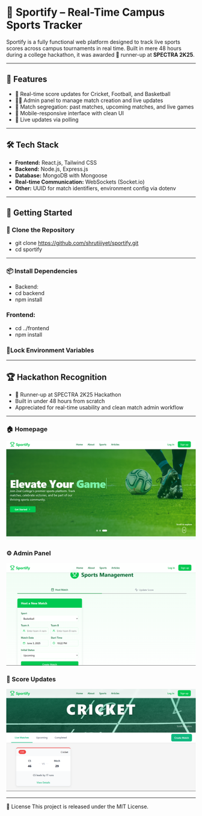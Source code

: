 # 🏀 Sportify – Real-Time Campus Sports Tracker

Sportify is a fully functional web platform designed to track live sports scores across campus tournaments in real time. Built in mere 48 hours during a college hackathon, it was awarded 🥈 runner-up at **SPECTRA 2K25**.

---

## 🚀 Features

- 🏏 Real-time score updates for Cricket, Football, and Basketball
- 🧑‍💼 Admin panel to manage match creation and live updates
- 📅 Match segregation: past matches, upcoming matches, and live games
- 📱 Mobile-responsive interface with clean UI
- 🔌 Live updates via polling

---

## 🛠️ Tech Stack

- **Frontend:** React.js, Tailwind CSS
- **Backend:** Node.js, Express.js
- **Database:** MongoDB with Mongoose
- **Real-time Communication:** WebSockets (Socket.io)
- **Other:** UUID for match identifiers, environment config via dotenv

---

## 🏁 Getting Started

### 🔄 Clone the Repository

- git clone https://github.com/shrutiiiyet/sportify.git
- cd sportify

---

### 📦 Install Dependencies
- Backend:
- cd backend
- npm install

### Frontend:
- cd ../frontend
- npm install

### 🔐Lock Environment Variables

---

## 🏆 Hackathon Recognition
- 🥈 Runner-up at SPECTRA 2K25 Hackathon
- Built in under 48 hours from scratch
- Appreciated for real-time usability and clean match admin workflow

---

### 🏠 Homepage
![Homepage](assets/Homepage.png)

### ⚙️ Admin Panel
![Admin Panel](assets/HostMatch.png)

### 📸 Score Updates
![Score Board](assets/ScoreVisual.png)

---

📜 License
This project is released under the MIT License.
